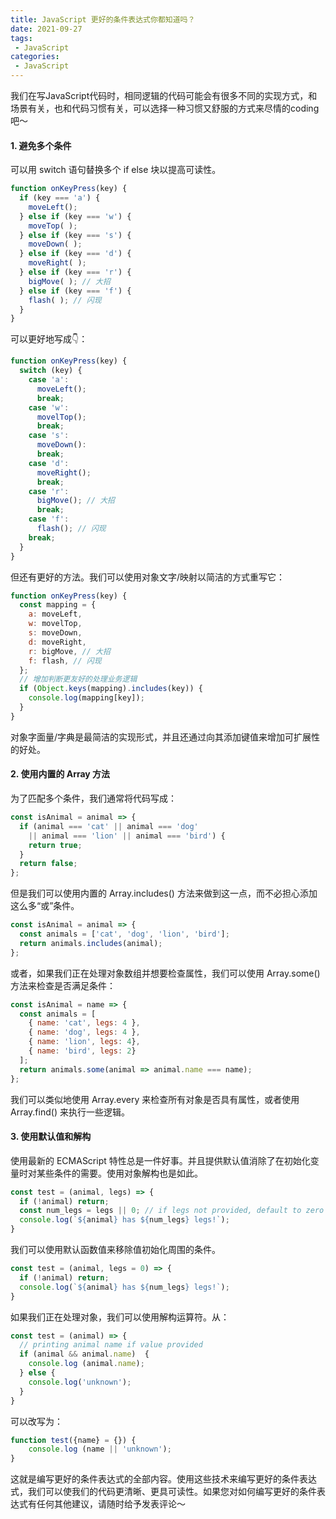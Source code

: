 ```yaml
---
title: JavaScript 更好的条件表达式你都知道吗？
date: 2021-09-27
tags:
 - JavaScript
categories:
 - JavaScript
---
```


我们在写JavaScript代码时，相同逻辑的代码可能会有很多不同的实现方式，和场景有关，也和代码习惯有关，可以选择一种习惯又舒服的方式来尽情的coding吧～


#### 1. 避免多个条件

可以用 switch 语句替换多个 if else 块以提高可读性。

```javascript
function onKeyPress(key) {
  if (key === 'a') {
    moveLeft();
  } else if (key === 'w') {
    moveTop( );
  } else if (key === 's') {
    moveDown( );
  } else if (key === 'd') {
    moveRight( );
  } else if (key === 'r') {
    bigMove( ); // 大招
  } else if (key === 'f') {
    flash( ); // 闪现
  }
}
```

可以更好地写成👇：

```javascript
function onKeyPress(key) {
  switch (key) {
    case 'a':
      moveLeft();
      break;
    case 'w':
      movelTop();
      break;
    case 's':
      moveDown():
      break;
    case 'd':
      moveRight();
      break;
    case 'r':
      bigMove(); // 大招
      break;
    case 'f':
      flash(); // 闪现
    break;
  }
}
```

但还有更好的方法。我们可以使用对象文字/映射以简洁的方式重写它：

```javascript
function onKeyPress(key) {
  const mapping = {
    a: moveLeft,
    w: movelTop,
    s: moveDown,
    d: moveRight,
    r: bigMove, // 大招
    f: flash, // 闪现
  };
  // 增加判断更友好的处理业务逻辑 
  if (Object.keys(mapping).includes(key)) {
    console.log(mapping[key]);
  }
}
```

对象字面量/字典是最简洁的实现形式，并且还通过向其添加键值来增加可扩展性的好处。


#### 2. 使用内置的 Array 方法

为了匹配多个条件，我们通常将代码写成：

```javascript
const isAnimal = animal => {
  if (animal === 'cat' || animal === 'dog'
    || animal === 'lion' || animal === 'bird') {
    return true;
  }
  return false;
};
```

但是我们可以使用内置的 Array.includes() 方法来做到这一点，而不必担心添加这么多“或”条件。

```javascript
const isAnimal = animal => {
  const animals = ['cat', 'dog', 'lion', 'bird'];
  return animals.includes(animal);
};
```

或者，如果我们正在处理对象数组并想要检查属性，我们可以使用 Array.some() 方法来检查是否满足条件：

```javascript
const isAnimal = name => {
  const animals = [
    { name: 'cat', legs: 4 },
    { name: 'dog', legs: 4 },
    { name: 'lion', legs: 4},
    { name: 'bird', legs: 2}
  ];
  return animals.some(animal => animal.name === name);
};
```

我们可以类似地使用 Array.every 来检查所有对象是否具有属性，或者使用 Array.find() 来执行一些逻辑。

#### 3. 使用默认值和解构
使用最新的 ECMAScript 特性总是一件好事。并且提供默认值消除了在初始化变量时对某些条件的需要。使用对象解构也是如此。

```javascript
const test = (animal, legs) => {
  if (!animal) return;
  const num_legs = legs || 0; // if legs not provided, default to zero
  console.log(`${animal} has ${num_legs} legs!`);
}
```

我们可以使用默认函数值来移除值初始化周围的条件。

```javascript
const test = (animal, legs = 0) => {
  if (!animal) return;
  console.log(`${animal} has ${num_legs} legs!`);
}
```

如果我们正在处理对象，我们可以使用解构运算符。从：

```javascript
const test = (animal) => { 
  // printing animal name if value provided
  if (animal && animal.name)  {
    console.log (animal.name);
  } else {
    console.log('unknown');
  }
}
```

可以改写为：

```javascript
function test({name} = {}) { 
    console.log (name || 'unknown');
}

```


这就是编写更好的条件表达式的全部内容。使用这些技术来编写更好的条件表达式，我们可以使我们的代码更清晰、更具可读性。如果您对如何编写更好的条件表达式有任何其他建议，请随时给予发表评论～